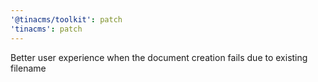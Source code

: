 ```yaml
---
'@tinacms/toolkit': patch
'tinacms': patch
---
```


Better user experience when the document creation fails due to existing filename
